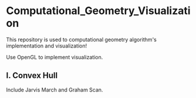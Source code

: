 # Computational_Geometry_Visualization

This repository is used to computational geometry algorithm's implementation and visualization!

Use OpenGL to implement visualization.

## I. Convex Hull

Include Jarvis March and Graham Scan.
